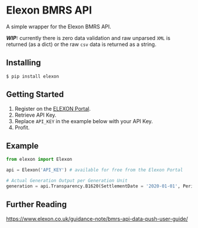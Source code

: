 # Elexon BMRS API

A simple wrapper for the Elexon BMRS API.

***WIP:*** currently there is zero data validation and raw unparsed `XML` is returned (as a dict)
or the raw `csv` data is returned as a string.

## Installing

```Shell
$ pip install elexon
```

## Getting Started
 1. Register on the [ELEXON Portal](https://www.elexonportal.co.uk).
 2. Retrieve API Key.
 3. Replace `API_KEY` in the example below with your API Key.
 4. Profit.

## Example

```python
from elexon import Elexon

api = Elexon('API_KEY') # available for free from the Elexon Portal

# Actual Generation Output per Generation Unit
generation = api.Transparency.B1620(SettlementDate = '2020-01-01', Period = '5')
```

## Further Reading

https://www.elexon.co.uk/guidance-note/bmrs-api-data-push-user-guide/
